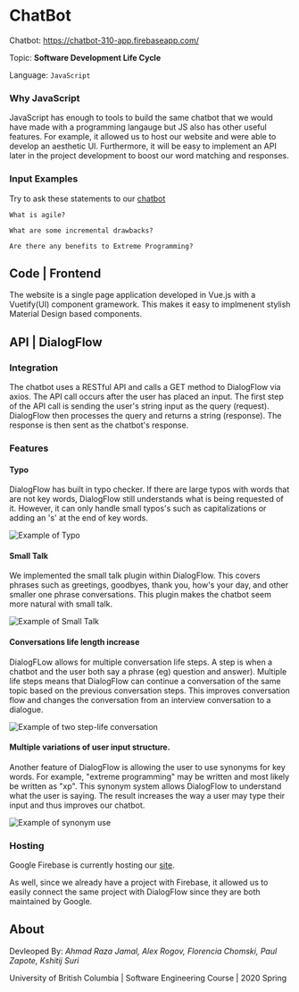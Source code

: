 
# ChatBot 

Chatbot: https://chatbot-310-app.firebaseapp.com/

Topic: **Software Development Life Cycle**

Language: ``` JavaScript ```

### Why JavaScript 
JavaScript has enough to tools to build the same chatbot that we would have made with a programming langauge but JS also has other useful features. For example, it allowed us to host our website and were able to develop an aesthetic UI. Furthermore, it will be easy to implement an API later in the project development to boost our word matching and responses.

### Input Examples
Try to ask these statements to our [chatbot](https://chatbot-310-app.firebaseapp.com/)

```
What is agile?
```
```
What are some incremental drawbacks?
```
```
Are there any benefits to Extreme Programming?
```


## Code | Frontend

The website is a single page application developed in Vue.js with a Vuetify(UI) component gramework. This makes it easy to implmenent stylish Material Design based components.

## API | DialogFlow  

### Integration

The chatbot uses a RESTful API and calls a GET method to DialogFlow via axios. The API call occurs after the user has placed an input. The first step of the API call is sending the user's string input as the query (request). DialogFlow then processes the query and returns a string (response). The response is then sent as the chatbot's response.

### Features

#### Typo 

DialogFlow has built in typo checker. If there are large typos with words that are not key words, DialogFlow still understands what is being requested of it. However, it can only handle small typos's such as capitalizations or adding an 's' at the end of key words.

![Example of Typo](https://github.com/AhmadRazaJamal/ApuChat-ChatBot-/blob/master/README_Images/Typo.png)

#### Small Talk

We implemented the small talk plugin within DialogFlow. This covers phrases such as greetings, goodbyes, thank you, how's your day, and other smaller one phrase conversations. This plugin makes the chatbot seem more natural with small talk.

![Example of Small Talk](https://github.com/AhmadRazaJamal/ApuChat-ChatBot-/blob/master/README_Images/Small_talk.png)


#### Conversations life length increase

DialogFLow allows for multiple conversation life steps. A step is when a chatbot and the user both say a phrase (eg) question and answer). Multiple life steps means that DialogFlow can continue a conversation of the same topic based on the previous conversation steps. This improves conversation flow and changes the conversation from an interview conversation to a dialogue.

![Example of two step-life conversation](https://github.com/AhmadRazaJamal/ApuChat-ChatBot-/blob/master/README_Images/Convo_length_scrum.png)


#### Multiple variations of user input structure.

Another feature of DialogFlow is allowing the user to use synonyms for key words. For example, "extreme programming" may be written and most likely be written as "xp". This synonym system allows DialogFlow to understand what the user is saying. The result increases the way a user may type their input and thus improves our chatbot. 

![Example of synonym use](https://github.com/AhmadRazaJamal/ApuChat-ChatBot-/blob/master/README_Images/synonyms.png)


### Hosting

Google Firebase is currently hosting our [site](https://chatbot-310-app.firebaseapp.com/).

As well, since we already have a project with Firebase, it allowed us to easily connect the same project with DialogFlow since they are both maintained by Google.

## About

Devleoped By: *Ahmad Raza Jamal, Alex Rogov, Florencia Chomski, Paul Zapote, Kshitij Suri*

University of British Columbia | Software Engineering Course | 2020 Spring





